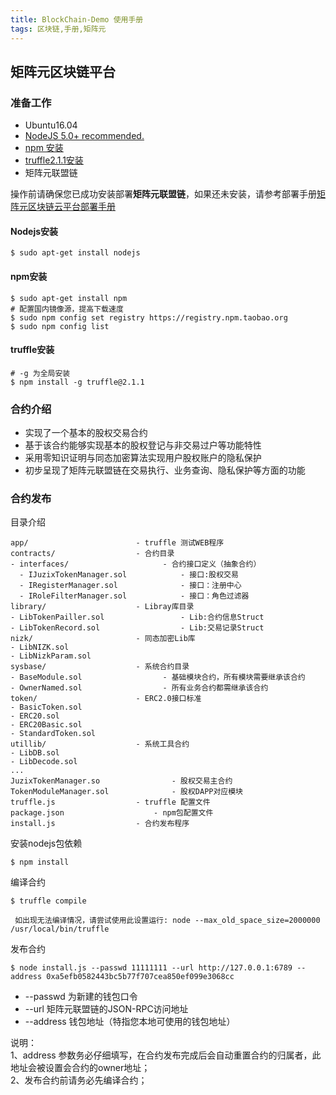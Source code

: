 ```yaml
---
title: BlockChain-Demo 使用手册
tags: 区块链,手册,矩阵元
---
```


## 矩阵元区块链平台

### 准备工作

 * Ubuntu16.04  
 * [NodeJS 5.0+ recommended.](#nodejs)
 * [npm 安装](#npm)
 * [truffle2.1.1安装](#truffle)
 * 矩阵元联盟链

 操作前请确保您已成功安装部署**矩阵元联盟链**，如果还未安装，请参考部署手册[矩阵元区块链云平台部署手册](#)

#### <span id="nodejs">Nodejs安装</span>
```shell
$ sudo apt-get install nodejs
```

#### <span id="npm">npm安装</span>
```shell
$ sudo apt-get install npm
# 配置国内镜像源，提高下载速度
$ sudo npm config set registry https://registry.npm.taobao.org
$ sudo npm config list
```

#### <span id="truffle">truffle安装</span>
```shell
# -g 为全局安装
$ npm install -g truffle@2.1.1
```

### 合约介绍

  * 实现了一个基本的股权交易合约
  * 基于该合约能够实现基本的股权登记与非交易过户等功能特性
  * 采用零知识证明与同态加密算法实现用户股权账户的隐私保护
  * 初步呈现了矩阵元联盟链在交易执行、业务查询、隐私保护等方面的功能

### 合约发布

目录介绍
```none
app/						- truffle 测试WEB程序
contracts/					- 合约目录
- interfaces/					  - 合约接口定义（抽象合约）
  - IJuzixTokenManager.sol			  - 接口:股权交易
  - IRegisterManager.sol			  - 接口：注册中心
  - IRoleFilterManager.sol			  - 接口：角色过滤器
library/					- Libray库目录
- LibTokenPailler.sol				  - Lib:合约信息Struct
- LibTokenRecord.sol				  - Lib:交易记录Struct
nizk/						- 同态加密Lib库
- LibNIZK.sol
- LibNizkParam.sol				
sysbase/					- 系统合约目录
- BaseModule.sol				  - 基础模块合约，所有模块需要继承该合约
- OwnerNamed.sol				  - 所有业务合约都需继承该合约
token/						- ERC2.0接口标准
- BasicToken.sol
- ERC20.sol
- ERC20Basic.sol
- StandardToken.sol
utillib/					- 系统工具合约
- LibDB.sol
- LibDecode.sol
...
JuzixTokenManager.so				- 股权交易主合约
TokenModuleManager.sol 				- 股权DAPP对应模块
truffle.js					- truffle 配置文件
package.json					- npm包配置文件
install.js					- 合约发布程序
```

安装nodejs包依赖    
```shell
$ npm install 
```

编译合约
```none
$ truffle compile
```
```none
 如出现无法编译情况，请尝试使用此设置运行: node --max_old_space_size=2000000 /usr/local/bin/truffle
```

发布合约
```none
$ node install.js --passwd 11111111 --url http://127.0.0.1:6789 --address 0xa5efb0582443bc5b77f707cea850ef099e3068cc
```
* --passwd 为新建的钱包口令
* --url 矩阵元联盟链的JSON-RPC访问地址
* --address 钱包地址（特指您本地可使用的钱包地址）

说明：    
1、address 参数务必仔细填写，在合约发布完成后会自动重置合约的归属者，此地址会被设置会合约的owner地址；     
2、发布合约前请务必先编译合约；








